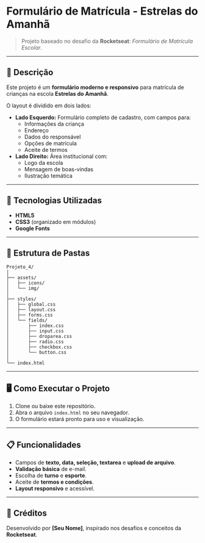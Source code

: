 # Formulário de Matrícula - Estrelas do Amanhã

> Projeto baseado no desafio da **Rocketseat**: *Formulário de Matrícula Escolar*.

---

## 📌 Descrição

Este projeto é um **formulário moderno e responsivo** para matrícula de crianças na escola **Estrelas do Amanhã**.

O layout é dividido em dois lados:

- **Lado Esquerdo:** Formulário completo de cadastro, com campos para:
  - Informações da criança
  - Endereço
  - Dados do responsável
  - Opções de matrícula
  - Aceite de termos
- **Lado Direito:** Área institucional com:
  - Logo da escola
  - Mensagem de boas-vindas
  - Ilustração temática

---

## 🚀 Tecnologias Utilizadas

- **HTML5**
- **CSS3** (organizado em módulos)
- **Google Fonts**

---

## 📂 Estrutura de Pastas

```plaintext
Projeto_4/
│
├── assets/
│   ├── icons/
│   └── img/
│
├── styles/
│   ├── global.css
│   ├── layout.css
│   ├── forms.css
│   └── fields/
│       ├── index.css
│       ├── input.css
│       ├── droparea.css
│       ├── radio.css
│       ├── checkbox.css
│       └── button.css
│
└── index.html
```

---

## 🖥️ Como Executar o Projeto

1. Clone ou baixe este repositório.
2. Abra o arquivo `index.html` no seu navegador.
3. O formulário estará pronto para uso e visualização.

---

## 📋 Funcionalidades

- Campos de **texto, data, seleção, textarea** e **upload de arquivo**.
- **Validação básica** de e-mail.
- Escolha de **turno** e **esporte**.
- Aceite de **termos e condições**.
- **Layout responsivo** e acessível.

---

## 📜 Créditos

Desenvolvido por **[Seu Nome]**, inspirado nos desafios e conceitos da **Rocketseat**.
